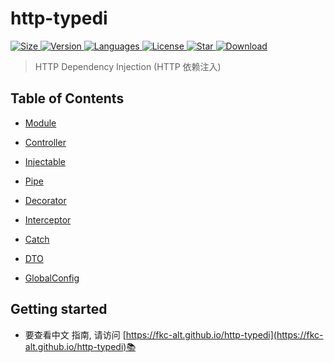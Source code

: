 # http-typedi

<div class='package-flex'>
  <a href='https://www.npmjs.com/package/http-typedi' target='_blank'>
    <img src="https://img.shields.io/bundlephobia/minzip/http-typedi/latest" alt="Size" />
  </a>
  <a href="https://www.npmjs.com/package/http-typedi">
    <img src="https://img.shields.io/npm/v/http-typedi" alt="Version" />
  </a>
  <a href='https://www.npmjs.com/package/http-typedi'>
    <img src='https://img.shields.io/github/languages/top/fkc-alt/http-typedi' alt='Languages' />
  </a>
  <a href='https://www.npmjs.com/package/http-typedi' target='_blank'>
    <img src='https://img.shields.io/npm/l/http-typedi' alt='License' />
  </a>
  <a href='https://github.com/fkc-alt/http-typedi' target='_blank'>
    <img src='https://img.shields.io/github/stars/fkc-alt' alt='Star' />
  </a>
  <a href='https://www.npmjs.com/package/http-typedi' target='_blank'>
    <img src='https://img.shields.io/npm/dm/http-typedi' alt='Download' />
  </a>
</div>

>HTTP Dependency Injection (HTTP 依赖注入)

## Table of Contents

- [Module](https://fkc-alt.github.io/http-typedi/guide/module/)
+ [Controller](https://fkc-alt.github.io/http-typedi/guide/controller/)
* [Injectable](https://fkc-alt.github.io/http-typedi/guide/provider/)
- [Pipe](https://fkc-alt.github.io/http-typedi/guide/pipe/)
+ [Decorator](https://fkc-alt.github.io/http-typedi/guide/decorators/apply-decorators)
- [Interceptor](https://fkc-alt.github.io/http-typedi/guide/interceptor)
* [Catch](https://fkc-alt.github.io/http-typedi/guide/catch)
+ [DTO](https://fkc-alt.github.io/http-typedi/guide/support/what-is-dto)
- [GlobalConfig](https://fkc-alt.github.io/http-typedi/guide/global-config/)


## Getting started
- 要查看中文 指南, 请访问 [https://fkc-alt.github.io/http-typedi](https://fkc-alt.github.io/http-typedi)📚